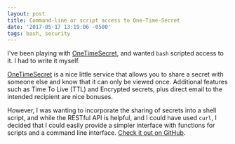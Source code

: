 ```yaml
---
layout: post
title: Command-line or script access to One-Time-Secret
date: '2017-05-17 13:19:06 -0500'
tags: bash, security
---
```


I've been playing with
[OneTimeSecret][ots], and wanted `bash` scripted access to it.  I had to write it myself.

[OneTimeSecret][ots] is a nice little service that allows
you to share a secret with someone else and know that it can only be viewed
once. Additional features such as Time To Live (TTL) and Encrypted secrets,
plus direct email to the intended recipient are nice bonuses.

However, I was wanting to incorporate the sharing of secrets into a shell
script, and while the RESTful API is helpful, and I could have used `curl`, I
decided that I could easily provide a simpler interface with functions for
scripts and a command line interface.
[Check it out on GitHub](https://github.com/eengstrom/onetimesecret-bash).

[ots]: http://onetimesecret.com
